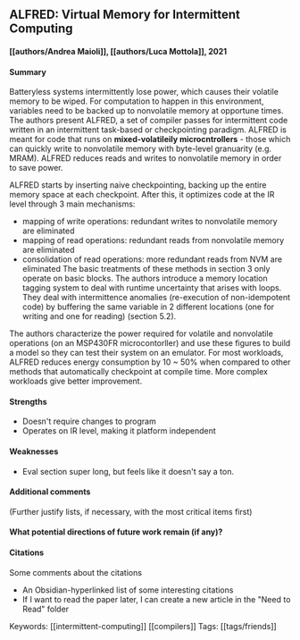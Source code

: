 ## ALFRED: Virtual Memory for Intermittent Computing
#### [[authors/Andrea Maioli]], [[authors/Luca Mottola]], 2021
#### Summary
Batteryless systems  intermittently lose power, which causes their volatile memory to be wiped. For computation to happen in this environment, variables need to be backed up to nonvolatile memory at opportune times. The authors present ALFRED, a set of compiler passes for intermittent code written in an intermittent task-based or checkpointing paradigm. ALFRED is meant for code that runs on **mixed-volatileily microcntrollers** - those which can quickly write to nonvolatile memory with byte-level granuarity (e.g. MRAM). ALFRED reduces reads and writes to nonvolatile memory in order to save power.

ALFRED starts by inserting naive checkpointing, backing up the entire memory space at each checkpoint. After this, it optimizes code at the IR level through 3 main mechanisms:
 - mapping of write operations: redundant writes to nonvolatile memory are eliminated
 - mapping of read operations: redundant reads from nonvolatile memory are eliminated
 - consolidation of read operations: more redundant reads from NVM are eliminated
The basic treatments of these methods in section 3 only operate on basic blocks. The authors introduce a memory location tagging system to deal with runtime uncertainty that arises with loops. They deal with intermittence anomalies (re-execution of non-idempotent code) by buffering the same variable in 2 different locations (one for writing and one for reading) (section 5.2).

The authors characterize the power required for volatile and nonvolatile operations (on an MSP430FR microcontorller) and use these figures to build a model so they can test their system on an emulator. For most workloads, ALFRED reduces energy consumption by 10 ~ 50% when compared to other methods that automatically checkpoint at compile time. More complex workloads give better improvement.

#### Strengths
  - Doesn't require changes to program
  - Operates on IR level, making it platform independent

#### Weaknesses
  - Eval section super long, but feels like it doesn't say a ton.

#### Additional comments
(Further justify lists, if necessary, with the most critical items first)

#### What potential directions of future work remain (if any)?

#### Citations
Some comments about the citations
 - An Obsidian-hyperlinked list of some interesting citations
 - If I want to read the paper later, I can create a new article in the "Need to Read" folder

Keywords: [[intermittent-computing]] [[compilers]]
Tags: [[tags/friends]]